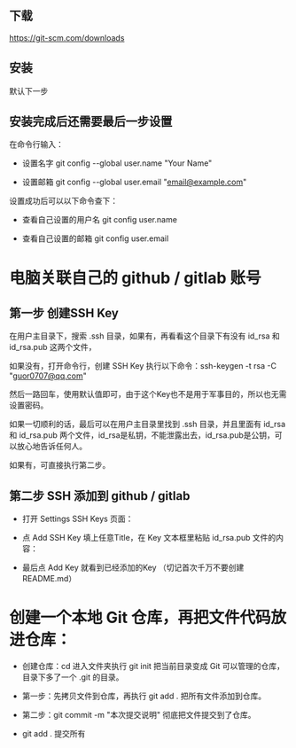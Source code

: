 ## 下载

https://git-scm.com/downloads


## 安装

默认下一步


## 安装完成后还需要最后一步设置

在命令行输入：

+ 设置名字 git config --global user.name "Your Name"

+ 设置邮箱 git config --global user.email "email@example.com"

设置成功后可以以下命令查下：

+ 查看自己设置的用户名 git config user.name      

+ 查看自己设置的邮箱 git config user.email   



# 电脑关联自己的 github / gitlab 账号

## 第一步 创建SSH Key

在用户主目录下，搜索 .ssh 目录，如果有，再看看这个目录下有没有 id_rsa 和 id_rsa.pub 这两个文件，

如果没有，打开命令行，创建 SSH Key 执行以下命令：ssh-keygen -t rsa -C "guor0707@qq.com"

然后一路回车，使用默认值即可，由于这个Key也不是用于军事目的，所以也无需设置密码。

如果一切顺利的话，最后可以在用户主目录里找到 .ssh 目录，并且里面有 id_rsa 和 id_rsa.pub 两个文件，id_rsa是私钥，不能泄露出去，id_rsa.pub是公钥，可以放心地告诉任何人。

如果有，可直接执行第二步。

## 第二步 SSH 添加到 github / gitlab

- 打开 Settings SSH Keys 页面：

- 点 Add SSH Key 填上任意Title，在 Key 文本框里粘贴 id_rsa.pub 文件的内容：

- 最后点 Add Key 就看到已经添加的Key （切记首次千万不要创建README.md）


# 创建一个本地 Git 仓库，再把文件代码放进仓库：

- 创建仓库：cd 进入文件夹执行 git init 把当前目录变成 Git 可以管理的仓库，目录下多了一个 .git 的目录。

+ 第一步：先拷贝文件到仓库，再执行 git add . 把所有文件添加到仓库。

+ 第二步：git commit -m "本次提交说明" 彻底把文件提交到了仓库。

+ git add .              提交所有      
